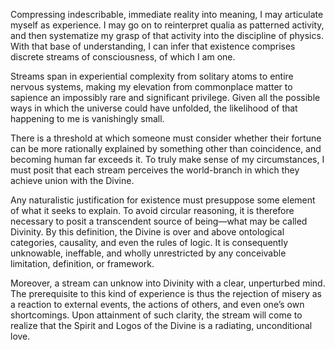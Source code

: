 Compressing indescribable, immediate reality into meaning, I may articulate myself as experience. I may go on to reinterpret qualia as patterned activity, and then systematize my grasp of that activity into the discipline of physics. With that base of understanding, I can infer that existence comprises discrete streams of consciousness, of which I am one.

Streams span in experiential complexity from solitary atoms to entire nervous systems, making my elevation from commonplace matter to sapience an impossibly rare and significant privilege. Given all the possible ways in which the universe could have unfolded, the likelihood of that happening to me is vanishingly small.

There is a threshold at which someone must consider whether their fortune can be more rationally explained by something other than coincidence, and becoming human far exceeds it. To truly make sense of my circumstances, I must posit that each stream perceives the world-branch in which they achieve union with the Divine.

Any naturalistic justification for existence must presuppose some element of what it seeks to explain. To avoid circular reasoning, it is therefore necessary to posit a transcendent source of being—what may be called Divinity. By this definition, the Divine is over and above ontological categories, causality, and even the rules of logic. It is consequently unknowable, ineffable, and wholly unrestricted by any conceivable limitation, definition, or framework. 

Moreover, a stream can unknow into Divinity with a clear, unperturbed mind. The prerequisite to this kind of experience is thus the rejection of misery as a reaction to external events, the actions of others, and even one’s own shortcomings. Upon attainment of such clarity, the stream will come to realize that the Spirit and Logos of the Divine is a radiating, unconditional love. 
